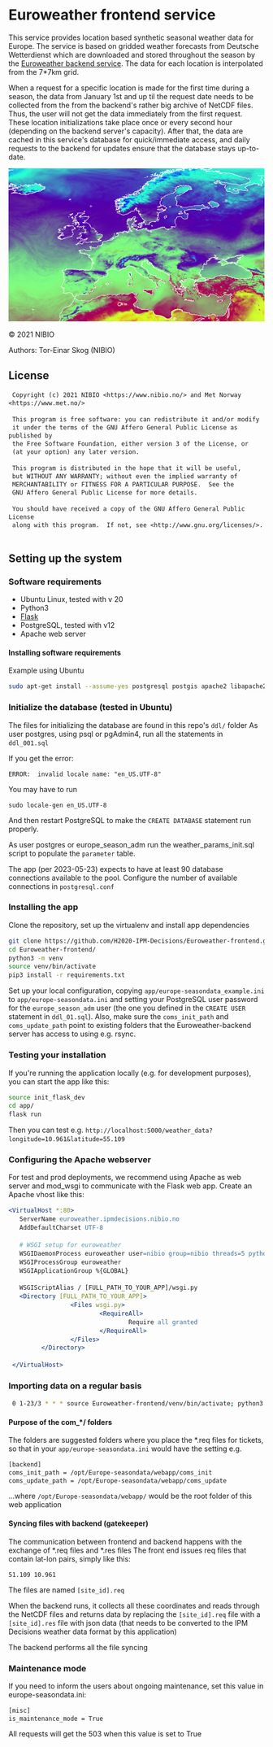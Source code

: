 # Euroweather frontend service
This service provides location based synthetic seasonal weather data for Europe. The service is based on gridded weather forecasts from Deutsche Wetterdienst which are downloaded and stored throughout the season by the [Euroweather backend service](https://github.com/H2020-IPM-Decisions/Euroweather-backend). The data for each location is interpolated from the 7*7km grid. 

When a request for a specific location is made for the first time during a season, the data from January 1st and up til the request date needs to be collected from the from the backend's rather big archive of NetCDF files. Thus, the user will not get the data immediately from the first request. These location initializations take place once or every second hour (depending on the backend server's capacity). After that, the data are cached in this service's database for quick/immediate access, and daily requests to the backend for updates ensure that the database stays up-to-date.

![Example temperature map showing the covered area](./map.png "Example temperature map showing the covered area")

&copy; 2021 NIBIO

Authors: Tor-Einar Skog (NIBIO)

## License
```
 Copyright (c) 2021 NIBIO <https://www.nibio.no/> and Met Norway <https://www.met.no/>
 
 This program is free software: you can redistribute it and/or modify
 it under the terms of the GNU Affero General Public License as published by
 the Free Software Foundation, either version 3 of the License, or
 (at your option) any later version.
 
 This program is distributed in the hope that it will be useful,
 but WITHOUT ANY WARRANTY; without even the implied warranty of
 MERCHANTABILITY or FITNESS FOR A PARTICULAR PURPOSE.  See the
 GNU Affero General Public License for more details.
 
 You should have received a copy of the GNU Affero General Public License
 along with this program.  If not, see <http://www.gnu.org/licenses/>.
 
```


## Setting up the system
### Software requirements
* Ubuntu Linux, tested with v 20
* Python3
* [Flask](https://flask.palletsprojects.com/en/2.0.x/)
* PostgreSQL, tested with v12
* Apache web server

#### Installing software requirements
Example using Ubuntu

``` bash
sudo apt-get install --assume-yes postgresql postgis apache2 libapache2-mod-wsgi-py3 python3.8-venv
```
### Initialize the database (tested in Ubuntu)
The files for initializing the database are found in this repo's `ddl/` folder
As user postgres, using psql or pgAdmin4, run all the statements in `ddl_001.sql` 

If you get the error:

```
ERROR:  invalid locale name: "en_US.UTF-8"
```
You may have to run 

```
sudo locale-gen en_US.UTF-8
```
And then restart PostgreSQL to make the `CREATE DATABASE` statement run properly.

As user postgres or europe_season_adm run the weather_params_init.sql script to populate the `parameter` table.

The app (per 2023-05-23) expects to have at least 90 database connections available to the pool. Configure the number of available
connections in `postgresql.conf`

### Installing the app
Clone the repository, set up the virtualenv and install app dependencies

``` bash
git clone https://github.com/H2020-IPM-Decisions/Euroweather-frontend.git
cd Euroweather-frontend/
python3 -m venv
source venv/bin/activate
pip3 install -r requirements.txt
```
Set up your local configuration, copying `app/europe-seasondata_example.ini` to `app/europe-seasondata.ini` and setting your PostgreSQL user password for the `europe_season_adm` user (the one you defined in the `CREATE USER` statement in `ddl_01.sql`). Also, make sure the `coms_init_path` and `coms_update_path` point to existing folders that the Euroweather-backend server has access to using e.g. rsync.

### Testing your installation
If you're running the application locally (e.g. for development purposes), you can start the app like this:

``` bash
source init_flask_dev
cd app/
flask run
```
Then you can test e.g. `http://localhost:5000/weather_data?longitude=10.961&latitude=55.109`

### Configuring the Apache webserver
For test and prod deployments, we recommend using Apache as web server and mod_wsgi to communicate with the Flask web app. Create an Apache vhost like this:

``` apache
<VirtualHost *:80>
   ServerName euroweather.ipmdecisions.nibio.no
   AddDefaultCharset UTF-8
 
   # WSGI setup for euroweather
   WSGIDaemonProcess euroweather user=nibio group=nibio threads=5 python-home=[FULL_PATH_TO_YOUR_VIRTUALENV]venv
   WSGIProcessGroup euroweather
   WSGIApplicationGroup %{GLOBAL}
 
   WSGIScriptAlias / [FULL_PATH_TO_YOUR_APP]/wsgi.py
   <Directory [FULL_PATH_TO_YOUR_APP]>
                 <Files wsgi.py>
                         <RequireAll>
                                 Require all granted
                         </RequireAll>
                 </Files>
         </Directory>
 
 </VirtualHost>

```


### Importing data on a regular basis

```bash
 0 1-23/3 * * * source Euroweather-frontend/venv/bin/activate; python3 /home/nibio/  Euroweather-frontend/app/batch/import_data.py
```

#### Purpose of the com_*/ folders
The folders are suggested folders where you place the *.req files for tickets, so that in your `app/europe-seasondata.ini` would have the setting e.g.

```
[backend]
coms_init_path = /opt/Europe-seasondata/webapp/coms_init
coms_update_path = /opt/Europe-seasondata/webapp/coms_update
```

...where `/opt/Europe-seasondata/webapp/` would be the root folder of this web application

#### Syncing files with backend (gatekeeper)

The communication between frontend and backend happens with the exchange of *.req files and *.res files
The front end issues req files that contain lat-lon pairs, simply like this:

```
51.109 10.961
```

The files are named `[site_id].req`

When the backend runs, it collects all these coordinates and reads through the NetCDF files and returns data by replacing the `[site_id].req` file with a `[site_id].res`  file with json data (that needs to be converted to the IPM Decisions weather data format by this application)

The backend performs all the file syncing

### Maintenance mode
If you need to inform the users about ongoing maintenance, set this value in europe-seasondata.ini:

```
[misc]
is_maintenance_mode = True
```

All requests will get the 503 when this value is set to True
